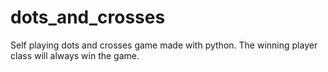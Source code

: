 # dots_and_crosses
Self playing dots and crosses game made with python. The winning player class will always win the game.
